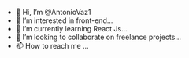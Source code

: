 - 👋 Hi, I’m @AntonioVaz1
- 👀 I’m interested in front-end...
- 🌱 I’m currently learning React Js...
- 💞️ I’m looking to collaborate on freelance projects...
- 📫 How to reach me ...



